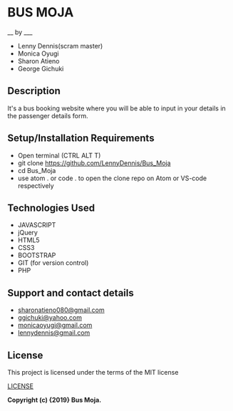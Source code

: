 # BUS MOJA
__ by ___
- Lenny Dennis(scram master)
- Monica Oyugi
- Sharon Atieno
- George Gichuki
 
## Description
It's a bus booking website where you will be able to input in your details in the passenger details form.
## Setup/Installation Requirements
- Open terminal (CTRL ALT T)
- git clone https://github.com/LennyDennis/Bus_Moja
- cd Bus_Moja
- use atom . or code . to open the clone repo on Atom or VS-code respectively
## Technologies Used
- JAVASCRIPT
- jQuery
- HTML5
- CSS3
- BOOTSTRAP
- GIT (for version control)
- PHP
## Support and contact details
- sharonatieno080@gmail.com
- ggichuki@yahoo.com
- monicaoyugi@gmail.com
- lennydennis@gmail.com
## License
This project is licensed under the terms of the MIT license

[LICENSE](LICENSE)

__Copyright (c) {2019}  Bus Moja.__
